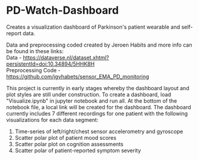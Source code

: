 # PD-Watch-Dashboard
Creates a visualization dashboard of Parkinson's patient wearable and self-report data.

Data and preprocessing coded created by Jeroen Habits and more info can be found in these links:<br>
Data - https://dataverse.nl/dataset.xhtml?persistentId=doi:10.34894/5HHK8H <br>
Preprocessing Code - https://github.com/jgvhabets/sensor_EMA_PD_monitoring <br>

This project is currently in early stages whereby the dashboard layout and plot styles are still under construction. To create a dashboard, load "Visualize.ipynb" in jupyter notebook and run all.  At the bottom of the notebook file, a local link will be created for the dashboard.  The dashboard currently includes 7 different recordings for one patient with the following visualizations for each data segment:<br>
1. Time-series of left/right/chest sensor accelerometry and gyroscope
2. Scatter polar plot of patient mood scores
3. Scatter polar plot on cognition assessments
4. Scatter polar of patient-reported symptom severity
